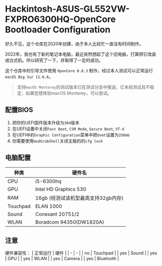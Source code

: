 # Hackintosh-ASUS-GL552VW-FXPRO6300HQ-OpenCore Bootloader Configuration

好久不见，这个仓库在2020年创建，由于本人比较忙一直没有时间制作。

2022年，我也有了新的笔记本电脑，最近突然想起了这个旧电脑，打算把它改装成台式机。所以研究了一下，并取得了一定的成功。

这个仓库中的引导文件使用 `OpenCore 0.8.3` 制作，经过本人测试可以正常运行 `macOS Big Sur 11.6.8`。

> 支持`macOS Monterey`的测试版本已在测试分支中推送，它未经测试且不稳定，如果您想体验macOS Monterey，可以尝试。

## 配置BIOS

1. 把你的UEFI固件版本升级为`304`版本
2. 在UEFI设置中关闭`Fast Boot`, `CSM Mode`, `Secure Boot`, `VT-d`
3. 在UEFI中的`Graphic Configuration`菜单中把`dvmt`设置为`256mb`
4. 你需要使用`modGrubShell`关闭主板的的`cfg lock`

## 电脑配置

| 种类 | 硬件名 |
| - | - |
| CPU | i5-6300hq |
| GPU | Intel HD Graphics 530 |
| RAM | 16gb (经测试该机型最高支持32gb内存)|
| Touchpad | ELAN 1000 |
| Sound | Conexant 20751/2 |
| WLAN | Boradcom 94350(DW1820A) |

## 注意

硬件兼容性：
| 正常运行 | 硬件 |
| - | - |
| no | Touchpad |
| yes | Sound |
| yes | GPU |
| yes | WLAN |
| yes | Camera |
| yes | Bluetooth |